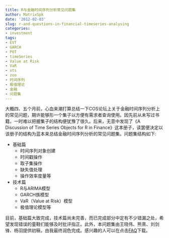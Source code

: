 ```yaml
---
title: R与金融时间序列分析常见问题集
author: MatrixSpk
date: '2012-02-03'
slug: r-and-questions-in-financial-timeseries-analysing
categories:
- investment
tags:
- EVT
- GARCH
- POT
- timeSeries
- Value at Risk
- VaR
- xts
- zoo
- 时间序列
- 极值理论
- 金融
- 问题集
---
```


大概四、五个月前，心血来潮打算总结一下COS论坛上关于金融时间序列分析上的常见问题，期许能够形一个集子以方便有需求者查询使用。因先前从未写过书籍，一时难以把握集子的结构便犹豫了很久。后来，无意中发现了《A Discussion of Time Series Objects for R in Finance》这本册子，读罢便决定以该册子的结构为蓝本来总结金融时间序列分析的常见问题集。问题集结构如下:

* 基础篇
  * 时间序列对象创建
  * 时间戳操作
  * 取子集操作
  * 缺失值处理
  * 操作效率度量等
* 技术篇
  * R与ARIMA模型
  * GARCH族模型
  * VaR（Value at Risk）模型
  * 极值理论模型等

目前，基础篇大致完成，技术篇尚未完善，而已完成部分中定有不少错漏之处，希望发现错误的童鞋们能够及时批评指正。此外，本问题集由王晓伟、熊熹、刘剑锋、杨羽提供初稿，由我最终润色完成。感兴趣的人可以在点击[FAQ](https://github.com/dengyishuo/dengyishuo.github.com/blob/master/RFinance/FAQ.pdf)下载。
